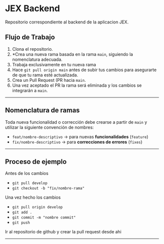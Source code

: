 # JEX Backend
Repositorio correspondiente al backend de la aplicacion JEX.

## Flujo de Trabajo

1. Clona el repositorio.
2. *Crea una nueva rama basada en la rama `main`, siguiendo la nomenclatura adecuada.
3. Trabaja exclusivamente en tu nueva rama
4. Hace `git pull origin main` antes de subir tus cambios para asegurarte de que tu rama esté actualizada.
5. Crea un Pull Request (PR hacia `main`.
6. Una vez aceptado el PR la rama será eliminada y los cambios se integrarán a `main`.

---

## Nomenclatura de ramas

Toda nueva funcionalidad o corrección debe crearse a partir de `main` y utilizar la siguiente convención de nombres:

- `feat/nombre-descriptivo` → para nuevas **funcionalidades** (`feature`)
- `fix/nombre-descriptivo` → para **correcciones de errores** (`fixes`)

---


## Proceso de ejemplo

Antes de los cambios
- `git pull develop`
- `git checkout -b "fix/nombre-rama"`

Una vez hecho los cambios

- `git pull origin develop`
- `git add .`
- `git commit -m "nombre commit"`
- `git push`
  
Ir al repositorio de github y crear la pull request desde ahi

---
